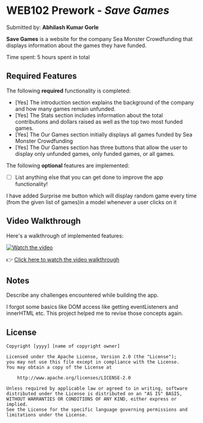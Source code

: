 # WEB102 Prework - *Save Games*

Submitted by: **Abhilash Kumar Gorle**

**Save Games** is a website for the company Sea Monster Crowdfunding that displays information about the games they have funded.

Time spent: 5 hours spent in total

## Required Features

The following **required** functionality is completed:

* [Yes] The introduction section explains the background of the company and how many games remain unfunded.
* [Yes] The Stats section includes information about the total contributions and dollars raised as well as the top two most funded games.
* [Yes] The Our Games section initially displays all games funded by Sea Monster Crowdfunding
* [Yes] The Our Games section has three buttons that allow the user to display only unfunded games, only funded games, or all games.

The following **optional** features are implemented:

* [ ] List anything else that you can get done to improve the app functionality!

I have added Surprise me button which will display random game every time (from the given list of games)in a model whenever a user clicks on it

## Video Walkthrough

Here's a walkthrough of implemented features:

[![Watch the video](https://img.youtube.com/vi/VIDEO_ID/0.jpg)](https://codepathsaveegames.s3.us-east-1.amazonaws.com/Screen+Recording+2025-05-12+at+12.41.50%E2%80%AFAM.mp4)

👉 [Click here to watch the video walkthrough](https://codepathsaveegames.s3.us-east-1.amazonaws.com/Screen+Recording+2025-05-12+at+12.41.50%E2%80%AFAM.mp4)




## Notes

Describe any challenges encountered while building the app.

I forgot some basics like DOM access like getting eventListeners and innerHTML etc. This project helped me to revise those concepts again.

## License

    Copyright [yyyy] [name of copyright owner]

    Licensed under the Apache License, Version 2.0 (the "License");
    you may not use this file except in compliance with the License.
    You may obtain a copy of the License at

        http://www.apache.org/licenses/LICENSE-2.0

    Unless required by applicable law or agreed to in writing, software
    distributed under the License is distributed on an "AS IS" BASIS,
    WITHOUT WARRANTIES OR CONDITIONS OF ANY KIND, either express or implied.
    See the License for the specific language governing permissions and
    limitations under the License.

